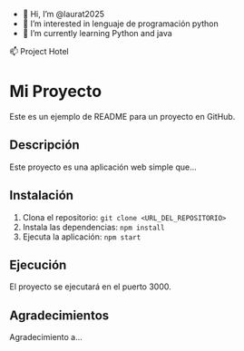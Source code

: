 - 👋 Hi, I’m @laurat2025
- 👀 I’m interested in lenguaje de programación python
- 🌱 I’m currently learning Python and java 

📫  Project Hotel


# Mi Proyecto

Este es un ejemplo de README para un proyecto en GitHub.

## Descripción

Este proyecto es una aplicación web simple que...

## Instalación

1.  Clona el repositorio: `git clone <URL_DEL_REPOSITORIO>`
2.  Instala las dependencias: `npm install`
3.  Ejecuta la aplicación: `npm start`

## Ejecución

El proyecto se ejecutará en el puerto 3000.

## Agradecimientos

Agradecimiento a...




<!---
laurat2025/laurat2025 is a ✨ special ✨ repository because its `README.md` (this file) appears on your GitHub profile.
You can click the Preview link to take a look at your changes.
--->
